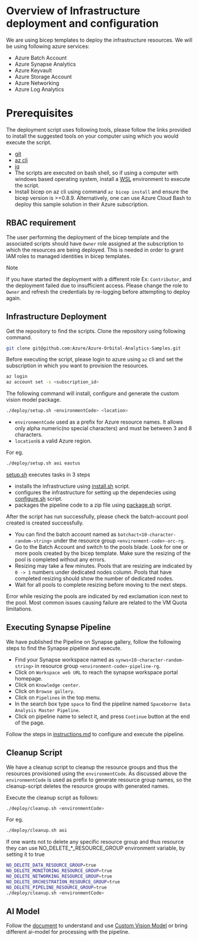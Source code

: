 # Overview of Infrastructure deployment and configuration

We are using bicep templates to deploy the infrastructure resources.
We will be using following azure services:
- Azure Batch Account
- Azure Synapse Analytics
- Azure Keyvault
- Azure Storage Account
- Azure Networking
- Azure Log Analytics

# Prerequisites

The deployment script uses following tools, please follow the links provided to install the suggested tools on your computer using which you would execute the script.

- [git](https://github.com/git-guides/install-git) 
- [az cli](https://docs.microsoft.com/cli/azure/install-azure-cli)
- [jq](https://stedolan.github.io/jq/download/)
- The scripts are executed on bash shell, so if using a computer with windows based operating system, install a [WSL](https://docs.microsoft.com/windows/wsl/about) environment to execute the script.
- Install bicep on az cli using command  `az bicep install` and ensure the bicep version is >=0.8.9.
Alternatively, one can use Azure Cloud Bash to deploy this sample solution in their Azure subscription.

## RBAC requirement

The user performing the deployment of the bicep template and the associated scripts should have `Owner` role assigned at the subscription to which the resources are being deployed. This is needed in order to grant IAM roles to managed identities in bicep templates.

> [!NOTE]
If you have started the deployment with a different role Ex: `Contributor`, and the deployment failed due to insufficient access. Please change the role to `Owner` and refresh the credentials by re-logging before attempting to deploy again.

## Infrastructure Deployment

Get the repository to find the scripts. Clone the repository using following command.

```bash
git clone git@github.com:Azure/Azure-Orbital-Analytics-Samples.git
```

Before executing the script, please login to azure using `az` cli and set the subscription in which you want to provision the resources.

```bash
az login
az account set -s <subscription_id>
```

The following command will install, configure and generate the custom vision model package.

```bash
./deploy/setup.sh <environmentCode> <location>
```
- `environmentCode` used as a prefix for Azure resource names. It allows only alpha numeric(no special characters) and must be between 3 and 8 characters.
- `location`is a valid Azure region.

For eg.
```bash
./deploy/setup.sh aoi eastus
```

[setup.sh](./setup.sh) executes tasks in 3 steps
- installs the infrastructure using [install.sh](./install.sh) script.
- configures the infrastructure for setting up the dependecies using [configure.sh](./configure.sh) script.
- packages the pipeline code to a zip file using [package.sh](./package.sh) script.

After the script has run successfully, please check the batch-account pool created is created successfully.

- You can find the batch account named as `batchact<10-character-random-string>` under the resource group `<environment-code>-orc-rg`.
- Go to the Batch Account and switch to the pools blade. Look for one or more pools created by the bicep template. Make sure the resizing of the pool is completed without any errors. 
- Resizing may take a few minutes. Pools that are resizing are indicated by `0 -> 1` numbers under dedicated nodes column. Pools that have completed resizing should show the number of dedicated nodes. 
- Wait for all pools to complete resizing before moving to the next steps.

Error while resizing the pools are indicated by red exclamation icon next to the pool. Most common issues causing failure are related to the VM Quota limitations.

## Executing Synapse Pipeline

We have published the Pipeline on Synapse gallery, follow the following steps to find the Synapse pipeline and execute.

- Find your Synapse workspace named as `synws<10-character-random-string>` in resource group `<environment-code>-pipeline-rg`.
- Click on `Workspace web URL` to reach the synapse workspace portal homepage.
- Click on `Knowledge center`.
- Click on `Browse gallery`.
- Click on `Pipelines` in the top menu.
- In the search box type `space` to find the pipeline named `Spaceborne Data Analysis Master Pipeline`.
- Click on pipeline name to select it, and press `Continue` button at the end of the page.

Follow the steps in [instructions.md](./gallery/instructions.md) to configure and execute the pipeline.

## Cleanup Script

We have a cleanup script to cleanup the resource groups and thus the resources provisioned using the `environmentCode`.
As discussed above the `environmentCode` is used as prefix to generate resource group names, so the cleanup-script deletes the resource groups with generated names.

Execute the cleanup script as follows:

```bash
./deploy/cleanup.sh <environmentCode>
```

For eg.
```bash
./deploy/cleanup.sh aoi
```

If one wants not to delete any specific resource group and thus resource they can use NO_DELETE_*_RESOURCE_GROUP environment variable, by setting it to true

```bash
NO_DELETE_DATA_RESOURCE_GROUP=true
NO_DELETE_MONITORING_RESOURCE_GROUP=true
NO_DELETE_NETWORKING_RESOURCE_GROUP=true
NO_DELETE_ORCHESTRATION_RESOURCE_GROUP=true
NO_DELETE_PIPELINE_RESOURCE_GROUP=true
./deploy/cleanup.sh <environmentCode>
```

## AI Model

Follow the [document](./using-ai-model-in-pipeline.md) to understand and use [Custom Vision Model](/src/aimodels) or bring different ai-model for processing with the pipeline.
